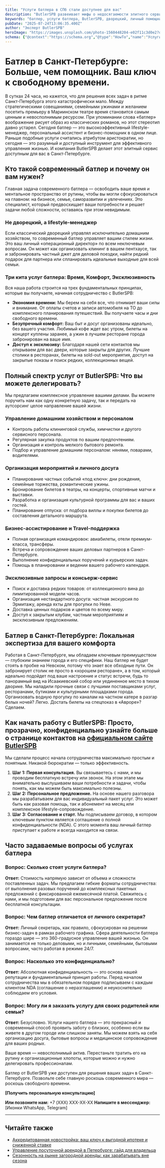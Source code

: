 ```yaml
---
title: "Услуги батлера в СПб стали доступнее для вас"
description: "ButlerSPB развеивает мифы о недосягаемости элитного сервиса. Теперь профессиональный батлер в Санкт-Петербурге — это не роскошь, а реальная возможность."
keywords: "батлер, услуги батлера, ButlerSPB, дворецкий, личный помощник, консьерж-сервис, СПб"
pubDate: "2025-07-24T13:06:35.400Z"
author: "Эксперт ButlerSPB"
heroImage: "https://images.unsplash.com/photo-1560448204-e02f11c3d0e2?q=80&w=2070&auto=format&fit=crop"
schema: {"@context":"https://schema.org","@type":"HowTo","name":"Услуги батлера в СПб стали доступнее для вас","description":"ButlerSPB развеивает мифы о недосягаемости элитного сервиса. Теперь профессиональный батлер в Санкт-Петербурге — это не роскошь, а реальная возможность.","image":{"@type":"ImageObject","url":"https://images.unsplash.com/photo-1560448204-e02f11c3d0e2?q=80&w=2070&auto=format&fit=crop"},"aggregateRating":{"@type":"AggregateRating","ratingValue":"4.9","reviewCount":600,"bestRating":"5","worstRating":"1"},"publisher":{"@type":"Organization","name":"Блог ButlerSPB","logo":{"@type":"ImageObject","url":"https://butlerspb-blog.netlify.app/favicon.ico"}},"mainEntityOfPage":{"@type":"WebPage","@id":"https://butlerspb-blog.netlify.app/blog/batler-dostupen/"}}
---
```

# Батлер в Санкт-Петербурге: Больше, чем помощник. Ваш ключ к свободному времени.

В сутках 24 часа, но кажется, что для решения всех задач в ритме Санкт-Петербурга этого катастрофически мало. Между стратегическими совещаниями, семейными ужинами и желанием посетить премьеру в Мариинском театре время становится самым ценным и невосполнимым ресурсом. При упоминании слова «батлер» воображение рисует образ из классических романов, но этот стереотип давно устарел. Сегодня батлер — это высокоэффективный lifestyle-менеджер, персональный ассистент и бизнес-помощник в одном лице. Раньше подобные услуги считались атрибутом аристократии, но сегодня — это разумный и доступный инструмент для эффективного управления жизнью. И компания ButlerSPB делает этот элитный сервис доступным для вас в Санкт-Петербурге.

## Кто такой современный батлер и почему он вам нужен?

Главная задача современного батлера — освободить ваше время и ментальное пространство от рутины, чтобы вы могли сфокусироваться на главном: на бизнесе, семье, саморазвитии и увлечениях. Это специалист, который предвосхищает ваши потребности и решает задачи любой сложности, оставаясь при этом невидимым.

### Не дворецкий, а lifestyle-менеджер

Если классический дворецкий управлял исключительно домашним хозяйством, то современный батлер управляет вашим стилем жизни. Это ваш личный «операционный директор» по всем неключевым вопросам. Он может как организовать клининг в вашем пентхаусе, так и забронировать частный джет для деловой поездки, найти редкий подарок для партнера или спланировать идеальные выходные для всей семьи.

### Три кита услуг батлера: Время, Комфорт, Эксклюзивность

Вся наша работа строится на трех фундаментальных принципах, которые вы получаете, начиная сотрудничество с ButlerSPB:

*   **Экономия времени:** Мы берем на себя все, что отнимает ваши силы и внимание. От оплаты счетов и записи автомобиля на ТО до комплексного планирования путешествий. Вы получаете часы и дни свободного времени.
*   **Безупречный комфорт:** Ваш быт и досуг организованы идеально, без вашего участия. Любимый кофе ждет вас утром, билеты на концерт куплены заранее, а ужин в лучшем ресторане города забронирован на ваше имя.
*   **Доступ к эксклюзиву:** Благодаря нашей сети контактов мы открываем для вас двери, которые закрыты для других. Лучшие столики в ресторанах, билеты на sold-out мероприятия, доступ на закрытые показы и поиск редких, коллекционных вещей.

## Полный спектр услуг от ButlerSPB: Что вы можете делегировать?

Мы предлагаем комплексное управление вашими делами. Вы можете поручить нам как одну конкретную задачу, так и передать на аутсорсинг целое направление вашей жизни.

### Управление домашним хозяйством и персоналом

*   Контроль работы клининговой службы, химчистки и другого сервисного персонала.
*   Регулярная закупка продуктов по вашим предпочтениям.
*   Организация и контроль мелкого бытового ремонта.
*   Подбор и управление домашним персоналом: нянями, поварами, водителями.

### Организация мероприятий и личного досуга

*   Планирование частных событий «под ключ»: дни рождения, семейные торжества, романтические ужины.
*   Бронирование билетов в театры, на концерты, спортивные матчи и выставки.
*   Разработка и организация культурной программы для вас и ваших гостей.
*   Планирование отпуска: от подбора виллы и покупки билетов до составления детального маршрута.

### Бизнес-ассистирование и Travel-поддержка

*   Полная организация командировок: авиабилеты, отели премиум-класса, трансферы.
*   Встреча и сопровождение ваших деловых партнеров в Санкт-Петербурге.
*   Выполнение конфиденциальных поручений и курьерских задач.
*   Помощь в планировании и ведении вашего рабочего календаря.

### Эксклюзивные запросы и консьерж-сервис

*   Поиск и доставка редких товаров: от коллекционного вина до лимитированной модели часов.
*   Организация нестандартного досуга: частная экскурсия по Эрмитажу, аренда яхты для прогулки по Неве.
*   Доставка ценных подарков и цветов по всему миру.
*   Доступ к закрытым клубам, частным мероприятиям и эксклюзивным предложениям.

## Батлер в Санкт-Петербурге: Локальная экспертиза для вашего комфорта

Работая в Санкт-Петербурге, мы обладаем ключевым преимуществом — глубоким знанием города и его специфики. Наш батлер не будет стоять в пробке на Невском, потому что знает все обходные пути. Он забронирует столик не просто в «хорошем ресторане», а в том, который идеально подойдет под ваше настроение и статус встречи, будь то панорамный вид на Исаакиевский собор или уединенное место в тихом дворике. Мы наладили прочные связи с лучшими поставщиками услуг, ресторанами, бутиками и культурными площадками города. Организовать водную прогулку по каналам на частном катере в разгар белых ночей? Легко. Достать билеты на спецпоказ в «Авроре»? Сделаем.

## Как начать работу с ButlerSPB: Просто, прозрачно, конфиденциально узнайте больше о странице контактов на <a href="https://butlerspb.ru/contacts" target="_blank" rel="nofollow">официальном сайте ButlerSPB</a>

Мы сделали процесс начала сотрудничества максимально простым и понятным. Никакой бюрократии — только эффективность.

1.  **Шаг 1: Первая консультация.** Вы связываетесь с нами, и мы проводим бесплатную встречу или звонок. На этом этапе мы внимательно выслушиваем ваши потребности и задачи, чтобы понять, как мы можем быть максимально полезны.
2.  **Шаг 2: Персональное предложение.** На основе нашего разговора мы разрабатываем для вас индивидуальный пакет услуг. Это может быть как разовая помощь, так и абонемент на месяц или комплексное lifestyle-сопровождение.
3.  **Шаг 3: Согласование и старт.** Мы подписываем договор, в котором ключевым пунктом является соглашение о полной конфиденциальности (NDA). С этого момента ваш личный батлер приступает к работе и всегда находится на связи.

## Часто задаваемые вопросы об услугах батлера

### Вопрос: Сколько стоят услуги батлера?
**Ответ:** Стоимость напрямую зависит от объема и сложности поставленных задач. Мы предлагаем гибкие форматы сотрудничества: от выполнения разовых поручений до комплексных пакетных предложений с фиксированной ежемесячной платой. Свяжитесь с нами, и мы подготовим для вас персональное предложение после бесплатной консультации.

### Вопрос: Чем батлер отличается от личного секретаря?
**Ответ:** Личный секретарь, как правило, сфокусирован на решении бизнес-задач в рамках рабочего графика. Сфера деятельности батлера гораздо шире — это 360-градусное управление вашей жизнью. Он занимается не только деловыми, но и личными, семейными, бытовыми вопросами, часто работая в режиме 24/7.

### Вопрос: Насколько это конфиденциально?
**Ответ:** Абсолютная конфиденциальность — это основа нашей репутации и фундаментальный принцип работы. Перед началом сотрудничества мы в обязательном порядке подписываем с каждым клиентом NDA (соглашение о неразглашении) и неукоснительно соблюдаем его условия.

### Вопрос: Могу ли я заказать услугу для своих родителей или семьи?
**Ответ:** Безусловно. Услуги нашего батлера — это прекрасный и современный способ проявить заботу о близких, особенно если вы живете в другом городе или слишком заняты. Мы можем взять на себя организацию досуга, бытовые вопросы и медицинское сопровождение для ваших родных.

Ваше время — невосполнимый актив. Перестаньте тратить его на рутину и организационные хлопоты, которые можно и нужно делегировать профессионалам.

Батлер от ButlerSPB уже доступен для решения ваших задач в Санкт-Петербурге. Позвольте себе главную роскошь современного мира — роскошь свободного времени.

**[Получить персональную консультацию]**

**Или позвоните нам:** +7 (XXX) XXX-XX-XX
**Напишите в мессенджер:** [Иконки WhatsApp, Telegram]

---

## Читайте также

*   [Аккредитованная новостройка: ваш ключ к выгодной ипотеке и сниженной ставке](/blog/pokupka-akkreditovannoy-novostroyki-snizhennaya-stavka-po-ipoteke/)
*   [Управление посуточной арендой в Петербурге: гайд для владельца](/blog/upravlenie-posutochnoy-arendoy-v-peterburge/)
*   [Сезонность на рынке загородной аренды: как зарабатывать вне сезона](/blog/sezonnost-na-rynke-zagorodnoy-arendy-kak-zarabatyvat-vne-sezona/)

